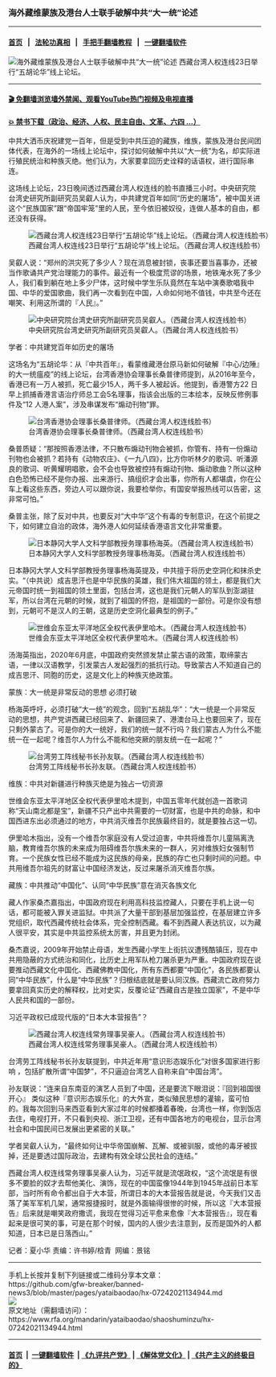 ### 海外藏维蒙族及港台人士联手破解中共“大一统”论述
------------------------

#### [首页](https://github.com/gfw-breaker/banned-news3/blob/master/README.md) &nbsp;&nbsp;|&nbsp;&nbsp; [法轮功真相](https://github.com/begood0513/basic/blob/master/README.md)  &nbsp;&nbsp;|&nbsp;&nbsp; [手把手翻墙教程](https://github.com/gfw-breaker/guides/wiki)  &nbsp;&nbsp;|&nbsp;&nbsp; [一键翻墙软件](https://github.com/gfw-breaker/nogfw/blob/master/README.md)  



<div id="headerimg">
 <img alt="海外藏维蒙族及港台人士联手破解中共“大一统”论述" src="https://www.rfa.org/mandarin/yataibaodao/shaoshuminzu/hx-07242021134944.html/@@images/d7ca5eca-5bac-4578-84fc-c74676f71831.jpeg" title="海外藏维蒙族及港台人士联手破解中共“大一统”论述"/>
 <span class="lead_image_caption">
  西藏台湾人权连线23日举行“五胡论华”线上论坛。
 </span>
 <!-- zoomattribute -->
</div>

<hr/>


#### [ 🎬  免翻墙浏览墙外禁闻、观看YouTube热门视频及电视直播](https://github.com/gfw-breaker/HelloWorld)

#### [ 💥  禁书下载（政治、经济、人权、民主自由、文革、六四 ...）](https://github.com/gfw-breaker/books/blob/master/README.md)

<div id="storytext">
 <p>
 </p>
 <p>
  中共大洒币庆祝建党一百年，但是受到中共压迫的藏族，维族，蒙族及港台民间团体代表，在海外的一场线上论坛中，探讨如何破解中共以“大一统”为名，却实际进行殖民统治和种族灭绝。他们认为，大家要拿回历史诠释的话语权，进行国际串连。
 </p>
 <p>
  这场线上论坛，23日晚间透过西藏台湾人权连线的脸书直播三小时。中央研究院台湾史研究所副研究员吴叡人认为，中共建党百年如同“历史的屠场”，被中国关进这个“民族国家”跟“帝国牢笼”里的人民，至今依旧被奴役，连做人基本的自由，都还没有获得。
  <figure class="image-richtext image-inline captioned" style="width:1990px;">
   <img alt="西藏台湾人权连线23日举行“五胡论华”线上论坛。（西藏台湾人权连线脸书）" src="https://www.rfa.org/mandarin/yataibaodao/shaoshuminzu/hx-07242021134944.html/fb826e3c-e8cc-44e3-8592-f8b35e3f3d19.jpeg/@@images/050d62d1-f8ad-4ae9-b0d9-522adebeaa8f.jpeg" title="FB826E3C-E8CC-44E3-8592-F8B35E3F3D19.jpeg"/>
   <figcaption class="image-caption">
    西藏台湾人权连线23日举行“五胡论华”线上论坛。（西藏台湾人权连线脸书）
   </figcaption>
   <small>
   </small>
  </figure>
 </p>
 <p>
  吴叡人说：“郑州的洪灾死了多少人？现在消息被封锁，丧事还要当喜事办，还被当作歌诵共产党治理能力的事件。最近有一个极度荒谬的场景，地铁淹水死了多少人，我们看到躺在地上多少尸体，这时候中学生乐队竟然在车站中演奏歌唱我中国、中华的爱国歌曲，我们再一次看到在中国，人命如何地不值钱，中共至今还在嘲笑、利用这所谓的『人民』。”
 </p>
 <p>
  <figure class="image-richtext image-inline captioned" style="width:2510px;">
   <img alt="中央研究院台湾史研究所副研究员吴叡人。（西藏台湾人权连线脸书）" src="https://www.rfa.org/mandarin/yataibaodao/shaoshuminzu/hx-07242021134944.html/fb41a07f-09c6-4362-b06c-7513ae6f7cf6.jpeg/@@images/78872113-c4b1-471f-a4ad-cb6be519b9b6.jpeg" title="FB41A07F-09C6-4362-B06C-7513AE6F7CF6.jpeg"/>
   <figcaption class="image-caption">
    中央研究院台湾史研究所副研究员吴叡人。（西藏台湾人权连线脸书）
   </figcaption>
   <small>
   </small>
  </figure>
  学者：中共建党百年如历史的屠场
 </p>
 <p>
  这场名为“五胡论华：从『中共百年』，看蒙维藏港台原马新如何破解『中心/边陲』的大一统瘟疫”的线上论坛，台湾香港协会理事长桑普律师提到，从2016年至今，香港已有一万人被抓，死亡最少15人，两千多人被起诉。他提到，香港警方22 日早上抓捕香港言语治疗师总工会5名理事，指该会出版的三本绘本，反映反修例事件及“12 人港人案”，涉及串谋发布“煽动刊物”罪。
 </p>
 <p>
  <figure class="image-richtext image-inline captioned" style="width:2387px;">
   <img alt="台湾香港协会理事长桑普律师。（西藏台湾人权连线脸书）" src="https://www.rfa.org/mandarin/yataibaodao/shaoshuminzu/hx-07242021134944.html/ea946846-416c-4583-9ded-5cd488a2952b.jpeg/@@images/202f944e-500c-4c7a-ad45-751324538b23.jpeg" title="EA946846-416C-4583-9DED-5CD488A2952B.jpeg"/>
   <figcaption class="image-caption">
    台湾香港协会理事长桑普律师。（西藏台湾人权连线脸书）
   </figcaption>
   <small>
   </small>
  </figure>
  桑普质疑：“那按照香港法律，不只散布煽动刊物会被抓，你管有、持有一份煽动刊物也会被抓？若持有《动物农庄》、《一九八四》，比方你听林夕的歌词、听潘源良的歌词、听黄耀明唱歌，会不会也导致被控持有煽动刊物、煽动歌曲？所以这种白色恐怖已经不是你办报、出来游行、搞组织才会出事，你所有人都堪虞，你在公车上看这些东西，旁边人可以跟你说，我要检举你，有国安举报热线可以告密，这非常可怕。”
 </p>
 <p>
  桑普主张，除了反对中共，也要反对“大中华”这个有毒的专制意识，在这个前提之下，如何建立自治的政体，海外港人如何延续香港语言文化非常重要。
 </p>
 <p>
  <figure class="image-richtext image-inline captioned" style="width:2424px;">
   <img alt="日本静冈大学人文科学部教授务理事杨海英。（西藏台湾人权连线脸书）" src="https://www.rfa.org/mandarin/yataibaodao/shaoshuminzu/hx-07242021134944.html/2efd17f5-112e-4f4d-a636-eeaf5a3999a0.jpeg/@@images/48be3cd3-d784-405c-9c60-ae32c54a8180.jpeg" title="2EFD17F5-112E-4F4D-A636-EEAF5A3999A0.jpeg"/>
   <figcaption class="image-caption">
    日本静冈大学人文科学部教授务理事杨海英。（西藏台湾人权连线脸书）
   </figcaption>
   <small>
   </small>
  </figure>
  日本静冈大学人文科学部教授务理事杨海英提及，中共擅于将历史空洞化和抹杀史实。“（中共说）成吉思汗也是中华民族的英雄，我们伟大祖国的领土，都是我们大元帝国时统一到祖国的领土里面，包括台湾，这也是我们元朝人的军队到澎湖驻军，所以台湾在元朝的时候，就到了祖国的怀抱，是祖国的一部份。可是你没有想到，元朝可不是汉人的王朝，这是历史空洞化最典型的例子。”
 </p>
 <p>
  <figure class="image-richtext image-inline captioned" style="width:2493px;">
   <img alt="世维会东亚太平洋地区全权代表伊里哈木。（西藏台湾人权连线脸书）" src="https://www.rfa.org/mandarin/yataibaodao/shaoshuminzu/hx-07242021134944.html/76d29b08-9220-46e0-adf3-76fc386cf6dd.jpeg/@@images/da208d75-11de-42a4-aad4-cea68c616dd4.jpeg" title="76D29B08-9220-46E0-ADF3-76FC386CF6DD.jpeg"/>
   <figcaption class="image-caption">
    世维会东亚太平洋地区全权代表伊里哈木。（西藏台湾人权连线脸书）
   </figcaption>
   <small>
   </small>
  </figure>
  汤海英指出，2020年6月底，中国政府突然颁发禁止蒙古语的政策，取缔蒙古语，一律以汉语教学，引发蒙古人发起强烈的抵抗行动。导致蒙古人不知道自己的成吉思汗、同胞的历史，这是文化上的种族灭绝政策。
 </p>
 <p>
  蒙族：大一统是非常反动的思想 必须打破
 </p>
 <p>
  杨海英呼吁，必须打破“大一统”的观念，回到“五胡乱华”：“大一统是一个非常反动的思想，共产党讲西藏已经回来了、新疆回来了、港澳台马上也要回来了，现在只剩外蒙古了。可是你的大一统好，我们的统一就不行吗？我们蒙古人为什么不能统一在一起呢？维吾尔人为什么不能和他突厥的朋友统一在一起呢？”
 </p>
 <p>
  <figure class="image-richtext image-inline captioned" style="width:2240px;">
   <img alt="台湾劳工阵线秘书长孙友联。（西藏台湾人权连线脸书）" src="https://www.rfa.org/mandarin/yataibaodao/shaoshuminzu/hx-07242021134944.html/33386d7f-73af-4fe0-881c-312b3c8a6444.jpeg/@@images/acedaee0-1c4d-4343-b169-c75c376a1e0a.jpeg" title="33386D7F-73AF-4FE0-881C-312B3C8A6444.jpeg"/>
   <figcaption class="image-caption">
    台湾劳工阵线秘书长孙友联。（西藏台湾人权连线脸书）
   </figcaption>
   <small>
   </small>
  </figure>
 </p>
 <p>
  维族：中共对新疆进行种族灭绝是为独占一切资源
 </p>
 <p>
  世维会东亚太平洋地区全权代表伊里哈木提到，中国五零年代就创造一首歌词称“天山南北都是宝”，新疆不只产出中共需要的一切财富，也是中共的命脉，和中国西进东出必须通过的地方，中共消灭维吾尔民族最终目的，就是要独占这一切。
 </p>
 <p>
  伊里哈木指出，没有一个维吾尔家庭没有人受过迫害，中共将维吾尔儿童隔离洗脑，教育维吾尔族的未来成为阻碍维吾尔族未来的一群人，另对维族妇女强制节育。一个民族女性已经不能成为这民族的母亲，民族的存亡也只剩时间的问题。中共用维吾尔祖先的财富让中国经济发达，反过来屠杀消灭维吾尔族。
 </p>
 <p>
  藏族：中共推动“中国化”、认同“中华民族”意在消灭各族文化
 </p>
 <p>
  藏人作家桑杰嘉指出，中国政府现在利用高科技监控藏人，只要在手机上说一句话，都可能被入罪关进监狱。中共派了大量干部到基层加强监控，在基层建立许多党组织，取代西藏传统社会体系，完全控制西藏。看不到西藏人表达抗议，以为藏人很平安，其实是中共监控系统太厉害，并且更为封闭。
 </p>
 <p>
  桑杰嘉说，2009年开始禁止母语，发生西藏小学生上街抗议遭残酷镇压，现在中共用隐蔽的方式统治和同化，比历史上用军队枪刀屠杀更为严重。中国政府现在说要推动西藏文化中国化、西藏佛教中国化，所有东西都要“中国化”，各民族都要认同“中华民族”，什么是“中华民族”？归根结底就是要认同汉族。西藏流亡政府努力要拿回真实历史的解释权，比对史实，反覆论证“西藏自古是独立国家”，不是中华人民共和国的一部份。
 </p>
 <p>
  习近平政权已成现代版的“日本大本营报告”？
 </p>
 <p>
  <figure class="image-richtext image-inline captioned" style="width:2403px;">
   <img alt="西藏台湾人权连线常务理事吴豪人。（西藏台湾人权连线脸书）" src="https://www.rfa.org/mandarin/yataibaodao/shaoshuminzu/hx-07242021134944.html/42cee8e1-5c07-4a89-a4d2-d08532b9a774.jpeg/@@images/b14ca82e-ad4b-44c4-b12b-c5c65d6b9478.jpeg" title="42CEE8E1-5C07-4A89-A4D2-D08532B9A774.jpeg"/>
   <figcaption class="image-caption">
    西藏台湾人权连线常务理事吴豪人。（西藏台湾人权连线脸书）
   </figcaption>
   <small>
   </small>
  </figure>
  台湾劳工阵线秘书长孙友联提到，中共近年用“意识形态娱乐化”对很多国家进行影响 ，包括扩散所谓“中国梦”，不只逼迫台湾艺人自称来自“中国台湾”。
 </p>
 <p>
  孙友联说：“连来自东南亚的演艺人员到了中国，还是要流下眼泪说：『回到祖国很开心』 类似这种『意识形态娱乐化』的大外宣，类似殖民思想的灌输，蛮可怕的。我每次回到马来西亚看到大家过年的时候都播着春晚，台湾也一样，你到饭店去住，电视打开，不只看到央视、浙江卫视，还有中国各地方的电视台，显示台湾社会和中国民间已发展出更紧密的关联。”
 </p>
 <p>
  学者吴叡人认为，“最终如何让中华帝国崩解、瓦解、或被驯服，或他的毒牙被拔掉，还是要透过国际政治，去建构有效全球公民社会的连结。”
 </p>
 <p>
  西藏台湾人权连线常务理事吴豪人认为，习近平就是流氓政权，“这个流氓是有很多不要脸的奴才去帮他美化、演饰，现在的中国蛮像1944年到1945年战前日本军部，当时所有命令都出自于大本营，所谓日本的大本营报告就是说，今天我们又击落了美军军机几架，通常报捷报时，就是外面输得很惨的时候，所以这『大本营报告』后来就是嘲笑政府撒谎，我现在觉得习近平愈来愈像『大本营报告』，现在看起来是很可笑的事，可是在那个时候，国内的人很少去注意到，反而是国外的人都知道，日本已是日落西山。”
 </p>
 <p>
  记者：夏小华 责编：许书婷/梒青  网编：景铭
 </p>
</div>

<hr/>
手机上长按并复制下列链接或二维码分享本文章：<br/>
https://github.com/gfw-breaker/banned-news3/blob/master/pages/yataibaodao/hx-07242021134944.md <br/>
<a href='https://github.com/gfw-breaker/banned-news3/blob/master/pages/yataibaodao/hx-07242021134944.md'><img src='https://github.com/gfw-breaker/banned-news3/blob/master/pages/yataibaodao/hx-07242021134944.md.png'/></a> <br/>
原文地址（需翻墙访问）：https://www.rfa.org/mandarin/yataibaodao/shaoshuminzu/hx-07242021134944.html


------------------------
#### [首页](https://github.com/gfw-breaker/banned-news3/blob/master/README.md) &nbsp;|&nbsp; [一键翻墙软件](https://github.com/gfw-breaker/nogfw/blob/master/README.md) &nbsp;| [《九评共产党》](https://github.com/gfw-breaker/9ping.md/blob/master/README.md#九评之一评共产党是什么) | [《解体党文化》](https://github.com/gfw-breaker/jtdwh.md/blob/master/README.md) | [《共产主义的终极目的》](https://github.com/gfw-breaker/gczydzjmd.md/blob/master/README.md)


<img src='http://gfw-breaker.win/banned-news3/pages/yataibaodao/hx-07242021134944.md' width='0px' height='0px'/>